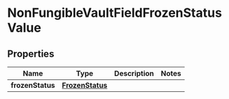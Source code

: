 

# NonFungibleVaultFieldFrozenStatusValue


## Properties

| Name | Type | Description | Notes |
|------------ | ------------- | ------------- | -------------|
|**frozenStatus** | [**FrozenStatus**](FrozenStatus.md) |  |  |




